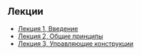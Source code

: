 ## Лекции

* [Лекция 1, Введение](https://docs.google.com/presentation/d/1yEP9VoKMh4rCo6hTO_xkIAiCdJrL9_q5GVYPE5F4M3w/edit?usp=sharing)
* [Лекция 2, Общие принципы](https://docs.google.com/presentation/d/1Rbf6p8OMzQhzo4ludpKm4Ozl2yaVI8CwTfPHeK2C3G4/edit?usp=sharing)
* [Лекция 3, Управляющие конструкции](https://docs.google.com/presentation/d/1EqiF491MGlfJ18Z_h5lQ1MV1eHlhrA5FJfVpuTJ1n7s/edit?usp=sharing)
